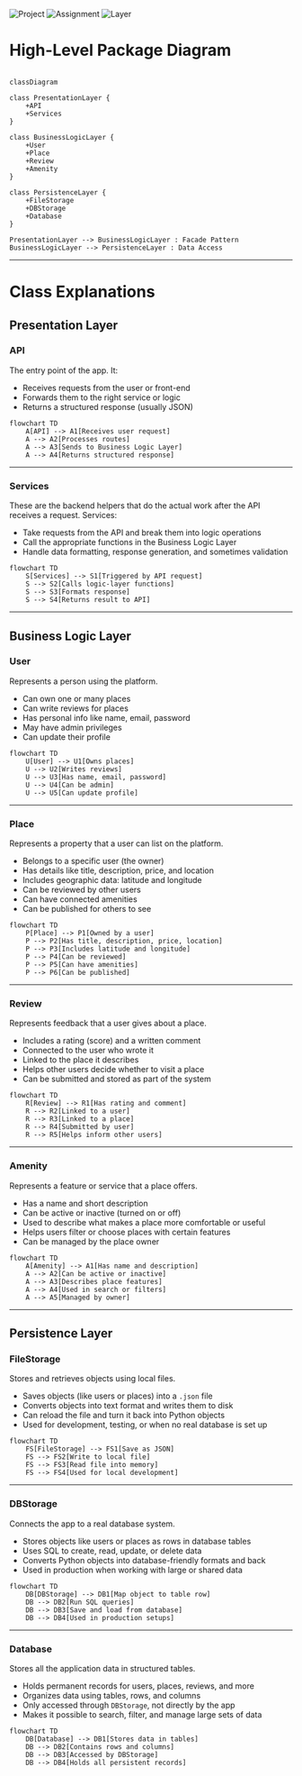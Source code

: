 ![Project](https://img.shields.io/badge/Project-HBnB%20Part1-blue)
![Assignment](https://img.shields.io/badge/Assignment-High--Level%20Package%20Diagram-brightgreen)
![Layer](https://img.shields.io/badge/Layer-All%20Layers-orange)

# High-Level Package Diagram

```mermaid

classDiagram

class PresentationLayer {
    +API
    +Services
}

class BusinessLogicLayer {
    +User
    +Place
    +Review
    +Amenity
}

class PersistenceLayer {
    +FileStorage
    +DBStorage
    +Database
}

PresentationLayer --> BusinessLogicLayer : Facade Pattern
BusinessLogicLayer --> PersistenceLayer : Data Access

```

---


# Class Explanations
## Presentation Layer
### API  
The entry point of the app. It:
- Receives requests from the user or front-end
- Forwards them to the right service or logic
- Returns a structured response (usually JSON)

```mermaid
flowchart TD
    A[API] --> A1[Receives user request]
    A --> A2[Processes routes]
    A --> A3[Sends to Business Logic Layer]
    A --> A4[Returns structured response]
```

---
### Services  
These are the backend helpers that do the actual work after the API receives a request. Services:
- Take requests from the API and break them into logic operations
- Call the appropriate functions in the Business Logic Layer
- Handle data formatting, response generation, and sometimes validation

```mermaid
flowchart TD
    S[Services] --> S1[Triggered by API request]
    S --> S2[Calls logic-layer functions]
    S --> S3[Formats response]
    S --> S4[Returns result to API]
```

---
## Business Logic Layer  
### User  
Represents a person using the platform.  
- Can own one or many places  
- Can write reviews for places  
- Has personal info like name, email, password  
- May have admin privileges  
- Can update their profile

```mermaid
flowchart TD
    U[User] --> U1[Owns places]
    U --> U2[Writes reviews]
    U --> U3[Has name, email, password]
    U --> U4[Can be admin]
    U --> U5[Can update profile]
```
---

### Place  
Represents a property that a user can list on the platform.  
- Belongs to a specific user (the owner)  
- Has details like title, description, price, and location  
- Includes geographic data: latitude and longitude  
- Can be reviewed by other users  
- Can have connected amenities  
- Can be published for others to see

```mermaid
flowchart TD
    P[Place] --> P1[Owned by a user]
    P --> P2[Has title, description, price, location]
    P --> P3[Includes latitude and longitude]
    P --> P4[Can be reviewed]
    P --> P5[Can have amenities]
    P --> P6[Can be published]
```
---
 ### Review  
Represents feedback that a user gives about a place.  
- Includes a rating (score) and a written comment  
- Connected to the user who wrote it  
- Linked to the place it describes  
- Helps other users decide whether to visit a place  
- Can be submitted and stored as part of the system

```mermaid
flowchart TD
    R[Review] --> R1[Has rating and comment]
    R --> R2[Linked to a user]
    R --> R3[Linked to a place]
    R --> R4[Submitted by user]
    R --> R5[Helps inform other users]
```
---

### Amenity  
Represents a feature or service that a place offers.  
- Has a name and short description  
- Can be active or inactive (turned on or off)  
- Used to describe what makes a place more comfortable or useful  
- Helps users filter or choose places with certain features  
- Can be managed by the place owner

```mermaid
flowchart TD
    A[Amenity] --> A1[Has name and description]
    A --> A2[Can be active or inactive]
    A --> A3[Describes place features]
    A --> A4[Used in search or filters]
    A --> A5[Managed by owner]
```

---
## Persistence Layer
### FileStorage  
Stores and retrieves objects using local files.  
- Saves objects (like users or places) into a `.json` file  
- Converts objects into text format and writes them to disk  
- Can reload the file and turn it back into Python objects  
- Used for development, testing, or when no real database is set up

```mermaid
flowchart TD
    FS[FileStorage] --> FS1[Save as JSON]
    FS --> FS2[Write to local file]
    FS --> FS3[Read file into memory]
    FS --> FS4[Used for local development]
```

---
### DBStorage  
Connects the app to a real database system.  
- Stores objects like users or places as rows in database tables  
- Uses SQL to create, read, update, or delete data  
- Converts Python objects into database-friendly formats and back  
- Used in production when working with large or shared data

```mermaid
flowchart TD
    DB[DBStorage] --> DB1[Map object to table row]
    DB --> DB2[Run SQL queries]
    DB --> DB3[Save and load from database]
    DB --> DB4[Used in production setups]
```

---
### Database  
Stores all the application data in structured tables.  
- Holds permanent records for users, places, reviews, and more  
- Organizes data using tables, rows, and columns  
- Only accessed through `DBStorage`, not directly by the app  
- Makes it possible to search, filter, and manage large sets of data

```mermaid
flowchart TD
    DB[Database] --> DB1[Stores data in tables]
    DB --> DB2[Contains rows and columns]
    DB --> DB3[Accessed by DBStorage]
    DB --> DB4[Holds all persistent records]


